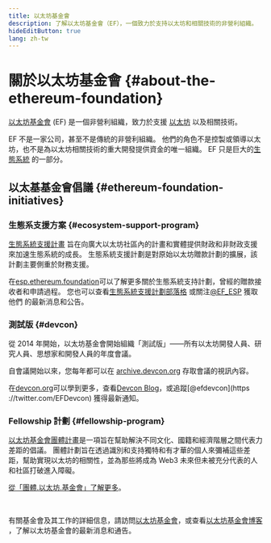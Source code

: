 ```yaml
---
title: 以太坊基金會
description: 了解以太坊基金會（EF），一個致力於支持以太坊和相關技術的非營利組織。
hideEditButton: true
lang: zh-tw
---
```


# 關於以太坊基金會 {#about-the-ethereum-foundation}

<Logo/>

[以太坊基金會](http://ethereum.foundation/) (EF) 是一個非營利組織，致力於支援 [以太坊](/what-is-ethereum/) 以及相關技術。

EF 不是一家公司，甚至不是傳統的非營利組織。 他們的角色不是控製或領導以太坊，也不是為以太坊相關技術的重大開發提供資金的唯一組織。 EF 只是巨大的[生態系統](/community/) 的一部分。

## 以太基基金會倡議 {#ethereum-foundation-initiatives}

### 生態系支援方案 {#ecosystem-support-program}

[生態系統支援計畫](https://esp.ethereum.foundation/) 旨在向廣大以太坊社區內的計畫和實體提供財政和非財政支援來加速生態系統的成長。 生態系統支援計劃是對原始以太坊贈款計劃的擴展，該計劃主要側重於財務支援。

在[esp.ethereum.foundation](https://esp.ethereum.foundation/)可以了解更多關於生態系統支持計劃，曾經的贈款接收者和申請過程。 您也可以查看[生態系統支援計劃部落格](https://blog.ethereum.org/category/ecosystem-support-program/) 或關注[@EF_ESP](https://twitter.com/EF_ESP) 獲取他們 的最新消息和公告。

### 測試版 {#devcon}

從 2014 年開始，以太坊基金會開始組織「測試版」——所有以太坊開發人員、研究人員、思想家和開發人員的年度會議。

自會議開始以來，您每年都可以在 [archive.devcon.org](https://archive.devcon.org/) 存取會議的視訊內容。

在[devcon.org](https://devcon.org/)可以學到更多，查看[Devcon Blog](https://devcon.org/en/blogs/)，或追蹤[@efdevcon](https ://twitter.com/EFDevcon) 獲得最新通知。

### Fellowship 計劃 {#fellowship-program}

[以太坊基金會團體計畫](https://fellowship.ethereum.foundation/)是一項旨在幫助解決不同文化、國籍和經濟階層之間代表力差距的倡議。 團體計劃旨在透過識別和支持獨特和有才華的個人來彌補這些差距，幫助實現以太坊的相關性，並為那些將成為 Web3 未來但未被充分代表的人和社區打破進入障礙。

[從「團體.以太坊.基金會」了解更多](https://fellowship.ethereum.foundation/)。

<br/>

有關基金會及其工作的詳細信息，請訪問[以太坊基金會](http://ethereum.foundation/)，或查看[以太坊基金會博客](https://blog.ethereum.org/) ，了解以太坊基金會的最新消息和通告。
